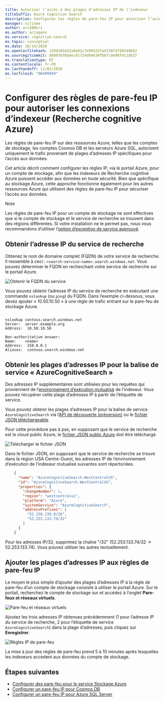 ```yaml
---
title: Autoriser l’accès à des plages d’adresses IP de l’indexeur
titleSuffix: Azure Cognitive Search
description: Configurez les règles de pare-feu IP pour autoriser l’accès aux données par un indexeur Recherche cognitive Azure.
manager: nitinme
author: arv100kri
ms.author: arjagann
ms.service: cognitive-search
ms.topic: conceptual
ms.date: 10/14/2020
ms.openlocfilehash: 12943d5d22a9e81c7e99522fa4728f4798549682
ms.sourcegitcommit: d60976768dec91724d94430fb6fc9498fdc1db37
ms.translationtype: HT
ms.contentlocale: fr-FR
ms.lasthandoff: 12/02/2020
ms.locfileid: "96499949"
---
```

# <a name="configure-ip-firewall-rules-to-allow-indexer-connections-azure-cognitive-search"></a>Configurer des règles de pare-feu IP pour autoriser les connexions d’indexeur (Recherche cognitive Azure)

Les règles de pare-feu IP sur des ressources Azure, telles que les comptes de stockage, les comptes Cosmos DB et les serveurs Azure SQL, autorisent uniquement le trafic provenant de plages d’adresses IP spécifiques pour l’accès aux données.

Cet article décrit comment configurer les règles IP, via le portail Azure, pour un compte de stockage, afin que les indexeurs de Recherche cognitive Azure puissent accéder aux données en toute sécurité. Bien que spécifique au stockage Azure, cette approche fonctionne également pour les autres ressources Azure qui utilisent des règles de pare-feu IP pour sécuriser l’accès aux données.

> [!NOTE]
> Les règles de pare-feu IP pour un compte de stockage ne sont effectives que si le compte de stockage et le service de recherche se trouvent dans des régions différentes. Si votre installation ne le permet pas, nous vous recommandons d’utiliser l’[option d’exception de service approuvé](search-indexer-howto-access-trusted-service-exception.md).

## <a name="get-the-ip-address-of-the-search-service"></a>Obtenir l’adresse IP du service de recherche

Obtenez le nom de domaine complet (FQDN) de votre service de recherche. Il ressemble à ceci : `<search-service-name>.search.windows.net`. Vous pouvez déterminer le FQDN en recherchant votre service de recherche sur le portail Azure.

   ![Obtenir le FQDN du service](media\search-indexer-howto-secure-access\search-service-portal.png "Obtenir le FQDN du service")

Vous pouvez obtenir l’adresse IP du service de recherche en exécutant une commande `nslookup` (ou `ping`) du FQDN. Dans l’exemple ci-dessous, vous devez ajouter « 10.50.10.50 » à une règle de trafic entrant sur le pare-feu de stockage Azure.

```azurepowershell

nslookup contoso.search.windows.net
Server:  server.example.org
Address:  10.50.10.50

Non-authoritative answer:
Name:    <name>
Address:  150.0.0.1
Aliases:  contoso.search.windows.net
```

## <a name="get-the-ip-address-ranges-for-azurecognitivesearch-service-tag"></a>Obtenir les plages d’adresses IP pour la balise de service « AzureCognitiveSearch »

Des adresses IP supplémentaires sont utilisées pour les requêtes qui proviennent de l’[environnement d’exécution mutualisé](search-indexer-securing-resources.md#indexer-execution-environment) de l’indexeur. Vous pouvez récupérer cette plage d’adresses IP à partir de l’étiquette de service.

Vous pouvez obtenir les plages d’adresses IP pour la balise de service `AzureCognitiveSearch` via l’[API de découverte (préversion)](../virtual-network/service-tags-overview.md#use-the-service-tag-discovery-api-public-preview) ou le [fichier JSON téléchargeable](../virtual-network/service-tags-overview.md#discover-service-tags-by-using-downloadable-json-files).

Pour cette procédure pas à pas, en supposant que le service de recherche est le cloud public Azure, le [fichier JSON public Azure](https://www.microsoft.com/download/details.aspx?id=56519) doit être téléchargé.

   ![Télécharger le fichier JSON](media\search-indexer-howto-secure-access\service-tag.png "Télécharger un fichier JSON")

Dans le fichier JSON, en supposant que le service de recherche se trouve dans la région USA Centre-Ouest, les adresses IP de l’environnement d’exécution de l’indexeur mutualisé suivantes sont répertoriées.

```json
    {
      "name": "AzureCognitiveSearch.WestCentralUS",
      "id": "AzureCognitiveSearch.WestCentralUS",
      "properties": {
        "changeNumber": 1,
        "region": "westcentralus",
        "platform": "Azure",
        "systemService": "AzureCognitiveSearch",
        "addressPrefixes": [
          "52.150.139.0/26",
          "52.253.133.74/32"
        ]
      }
    }
```

Pour les adresses IP/32, supprimez la chaîne "/32" (52.253.133.74/32 -> 52.253.133.74). Vous pouvez utiliser les autres textuellement.

## <a name="add-the-ip-address-ranges-to-ip-firewall-rules"></a>Ajouter les plages d’adresses IP aux règles de pare-feu IP

Le moyen le plus simple d’ajouter des plages d’adresses IP à la règle de pare-feu d’un compte de stockage consiste à utiliser le portail Azure. Sur le portail, recherchez le compte de stockage sur et accédez à l’onglet **Pare-feux et réseaux virtuels**.

   ![Pare-feu et réseaux virtuels](media\search-indexer-howto-secure-access\storage-firewall.png "Pare-feu et réseaux virtuels")

Ajoutez les trois adresses IP obtenues précédemment (1 pour l’adresse IP du service de recherche, 2 pour l’étiquette de service `AzureCognitiveSearch`) dans la plage d’adresses, puis cliquez sur **Enregistrer**.

   ![Règles IP de pare-feu](media\search-indexer-howto-secure-access\storage-firewall-ip.png "Règles IP de pare-feu")

La mise à jour des règles de pare-feu prend 5 à 10 minutes après lesquelles les indexeurs accèdent aux données du compte de stockage.

## <a name="next-steps"></a>Étapes suivantes

- [Configurer des pare-feu pour le service Stockage Azure](../storage/common/storage-network-security.md)
- [Configurer un pare-feu IP pour Cosmos DB](../cosmos-db/how-to-configure-firewall.md)
- [Configurer un pare-feu IP pour Azure SQL Server](../azure-sql/database/firewall-configure.md)